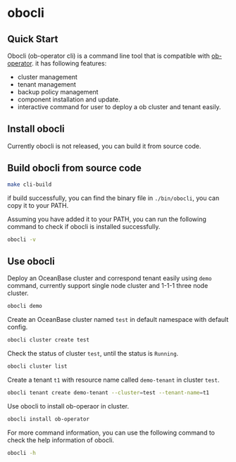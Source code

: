 # obocli  

##  Quick Start

Obocli (ob-operator cli) is a command line tool that is compatible with [ob-operator](https://github.com/oceanbase/ob-operator). it has following features:

- cluster management
- tenant management
- backup policy management
- component installation and update. 
- interactive command for user to deploy a ob cluster and tenant easily.

## Install obocli 

Currently obocli is not released, you can build it from source code.

## Build obocli from source code

```bash
make cli-build
```

if build successfully, you can find the binary file in `./bin/obocli`, you can copy it to your PATH.

Assuming you have added it to your PATH, you can run the following command to check if obocli is installed successfully.

```bash
obocli -v
```

## Use obocli

Deploy an OceanBase cluster and correspond tenant easily using `demo` command, currently support single node cluster and 1-1-1 three node cluster.

```bash
obocli demo
```

Create an OceanBase cluster named `test` in default namespace with default config.

```bash
obocli cluster create test  
```

Check the status of cluster `test`, until the status is `Running`.

```bash
obocli cluster list
```

Create a tenant `t1` with resource name called `demo-tenant` in cluster `test`.

```bash
obocli tenant create demo-tenant --cluster=test --tenant-name=t1
```

Use obocli to install ob-operaor in cluster.

```bash
obocli install ob-operator
```

For more command information, you can use the following command to check the help information of obocli.

```bash
obocli -h
```
